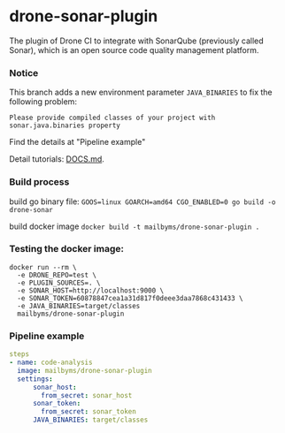 # drone-sonar-plugin
The plugin of Drone CI to integrate with SonarQube (previously called Sonar), which is an open source code quality management platform.

### Notice
This branch adds a new environment parameter `JAVA_BINARIES` to fix the following problem:  
```
Please provide compiled classes of your project with sonar.java.binaries property
```

Find the details at "Pipeline example"

Detail tutorials: [DOCS.md](DOCS.md).

### Build process
build go binary file: 
`GOOS=linux GOARCH=amd64 CGO_ENABLED=0 go build -o drone-sonar`

build docker image
`docker build -t mailbyms/drone-sonar-plugin .`

### Testing the docker image:
```commandline
docker run --rm \
  -e DRONE_REPO=test \
  -e PLUGIN_SOURCES=. \
  -e SONAR_HOST=http://localhost:9000 \
  -e SONAR_TOKEN=60878847cea1a31d817f0deee3daa7868c431433 \
  -e JAVA_BINARIES=target/classes
  mailbyms/drone-sonar-plugin
```

### Pipeline example
```yaml
steps
- name: code-analysis
  image: mailbyms/drone-sonar-plugin
  settings:
      sonar_host:
        from_secret: sonar_host
      sonar_token:
        from_secret: sonar_token
      JAVA_BINARIES: target/classes
```
